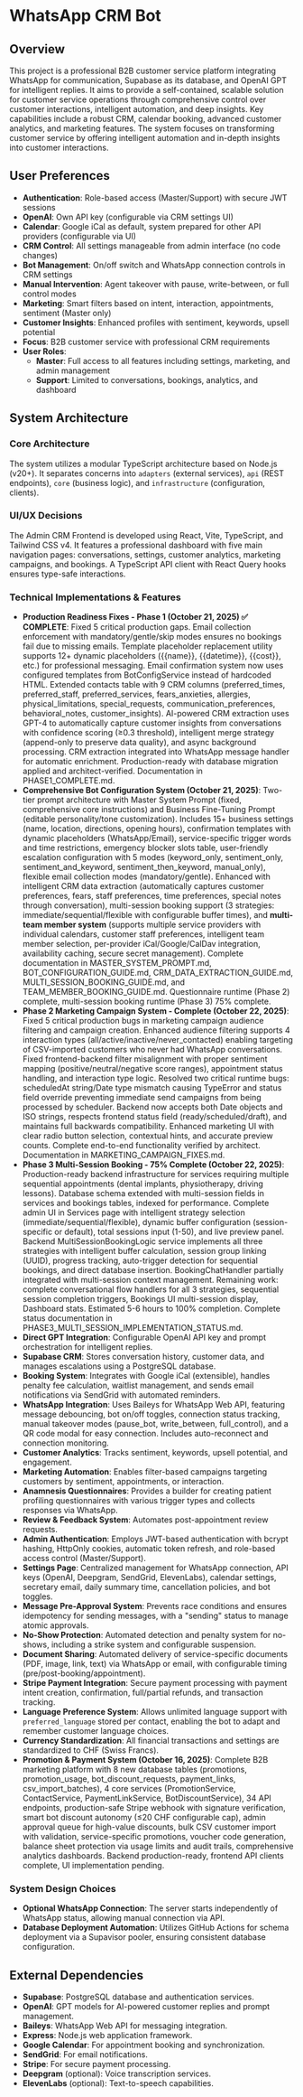 # WhatsApp CRM Bot

## Overview
This project is a professional B2B customer service platform integrating WhatsApp for communication, Supabase as its database, and OpenAI GPT for intelligent replies. It aims to provide a self-contained, scalable solution for customer service operations through comprehensive control over customer interactions, intelligent automation, and deep insights. Key capabilities include a robust CRM, calendar booking, advanced customer analytics, and marketing features. The system focuses on transforming customer service by offering intelligent automation and in-depth insights into customer interactions.

## User Preferences
- **Authentication**: Role-based access (Master/Support) with secure JWT sessions
- **OpenAI**: Own API key (configurable via CRM settings UI)
- **Calendar**: Google iCal as default, system prepared for other API providers (configurable via UI)
- **CRM Control**: All settings manageable from admin interface (no code changes)
- **Bot Management**: On/off switch and WhatsApp connection controls in CRM settings
- **Manual Intervention**: Agent takeover with pause, write-between, or full control modes
- **Marketing**: Smart filters based on intent, interaction, appointments, sentiment (Master only)
- **Customer Insights**: Enhanced profiles with sentiment, keywords, upsell potential
- **Focus**: B2B customer service with professional CRM requirements
- **User Roles**:
  - **Master**: Full access to all features including settings, marketing, and admin management
  - **Support**: Limited to conversations, bookings, analytics, and dashboard

## System Architecture

### Core Architecture
The system utilizes a modular TypeScript architecture based on Node.js (v20+). It separates concerns into `adapters` (external services), `api` (REST endpoints), `core` (business logic), and `infrastructure` (configuration, clients).

### UI/UX Decisions
The Admin CRM Frontend is developed using React, Vite, TypeScript, and Tailwind CSS v4. It features a professional dashboard with five main navigation pages: conversations, settings, customer analytics, marketing campaigns, and bookings. A TypeScript API client with React Query hooks ensures type-safe interactions.

### Technical Implementations & Features
- **Production Readiness Fixes - Phase 1 (October 21, 2025) ✅ COMPLETE**: Fixed 5 critical production gaps. Email collection enforcement with mandatory/gentle/skip modes ensures no bookings fail due to missing emails. Template placeholder replacement utility supports 12+ dynamic placeholders ({{name}}, {{datetime}}, {{cost}}, etc.) for professional messaging. Email confirmation system now uses configured templates from BotConfigService instead of hardcoded HTML. Extended contacts table with 9 CRM columns (preferred_times, preferred_staff, preferred_services, fears_anxieties, allergies, physical_limitations, special_requests, communication_preferences, behavioral_notes, customer_insights). AI-powered CRM extraction uses GPT-4 to automatically capture customer insights from conversations with confidence scoring (≥0.3 threshold), intelligent merge strategy (append-only to preserve data quality), and async background processing. CRM extraction integrated into WhatsApp message handler for automatic enrichment. Production-ready with database migration applied and architect-verified. Documentation in PHASE1_COMPLETE.md.
- **Comprehensive Bot Configuration System (October 21, 2025)**: Two-tier prompt architecture with Master System Prompt (fixed, comprehensive core instructions) and Business Fine-Tuning Prompt (editable personality/tone customization). Includes 15+ business settings (name, location, directions, opening hours), confirmation templates with dynamic placeholders (WhatsApp/Email), service-specific trigger words and time restrictions, emergency blocker slots table, user-friendly escalation configuration with 5 modes (keyword_only, sentiment_only, sentiment_and_keyword, sentiment_then_keyword, manual_only), flexible email collection modes (mandatory/gentle). Enhanced with intelligent CRM data extraction (automatically captures customer preferences, fears, staff preferences, time preferences, special notes through conversation), multi-session booking support (3 strategies: immediate/sequential/flexible with configurable buffer times), and **multi-team member system** (supports multiple service providers with individual calendars, customer staff preferences, intelligent team member selection, per-provider iCal/Google/CalDav integration, availability caching, secure secret management). Complete documentation in MASTER_SYSTEM_PROMPT.md, BOT_CONFIGURATION_GUIDE.md, CRM_DATA_EXTRACTION_GUIDE.md, MULTI_SESSION_BOOKING_GUIDE.md, and TEAM_MEMBER_BOOKING_GUIDE.md. Questionnaire runtime (Phase 2) complete, multi-session booking runtime (Phase 3) 75% complete.
- **Phase 2 Marketing Campaign System - Complete (October 22, 2025)**: Fixed 5 critical production bugs in marketing campaign audience filtering and campaign creation. Enhanced audience filtering supports 4 interaction types (all/active/inactive/never_contacted) enabling targeting of CSV-imported customers who never had WhatsApp conversations. Fixed frontend-backend filter misalignment with proper sentiment mapping (positive/neutral/negative score ranges), appointment status handling, and interaction type logic. Resolved two critical runtime bugs: scheduledAt string/Date type mismatch causing TypeError and status field override preventing immediate send campaigns from being processed by scheduler. Backend now accepts both Date objects and ISO strings, respects frontend status field (ready/scheduled/draft), and maintains full backwards compatibility. Enhanced marketing UI with clear radio button selection, contextual hints, and accurate preview counts. Complete end-to-end functionality verified by architect. Documentation in MARKETING_CAMPAIGN_FIXES.md.
- **Phase 3 Multi-Session Booking - 75% Complete (October 22, 2025)**: Production-ready backend infrastructure for services requiring multiple sequential appointments (dental implants, physiotherapy, driving lessons). Database schema extended with multi-session fields in services and bookings tables, indexed for performance. Complete admin UI in Services page with intelligent strategy selection (immediate/sequential/flexible), dynamic buffer configuration (session-specific or default), total sessions input (1-50), and live preview panel. Backend MultiSessionBookingLogic service implements all three strategies with intelligent buffer calculation, session group linking (UUID), progress tracking, auto-trigger detection for sequential bookings, and direct database insertion. BookingChatHandler partially integrated with multi-session context management. Remaining work: complete conversational flow handlers for all 3 strategies, sequential session completion triggers, Bookings UI multi-session display, Dashboard stats. Estimated 5-6 hours to 100% completion. Complete status documentation in PHASE3_MULTI_SESSION_IMPLEMENTATION_STATUS.md.
- **Direct GPT Integration**: Configurable OpenAI API key and prompt orchestration for intelligent replies.
- **Supabase CRM**: Stores conversation history, customer data, and manages escalations using a PostgreSQL database.
- **Booking System**: Integrates with Google iCal (extensible), handles penalty fee calculation, waitlist management, and sends email notifications via SendGrid with automated reminders.
- **WhatsApp Integration**: Uses Baileys for WhatsApp Web API, featuring message debouncing, bot on/off toggles, connection status tracking, manual takeover modes (pause_bot, write_between, full_control), and a QR code modal for easy connection. Includes auto-reconnect and connection monitoring.
- **Customer Analytics**: Tracks sentiment, keywords, upsell potential, and engagement.
- **Marketing Automation**: Enables filter-based campaigns targeting customers by sentiment, appointments, or interaction.
- **Anamnesis Questionnaires**: Provides a builder for creating patient profiling questionnaires with various trigger types and collects responses via WhatsApp.
- **Review & Feedback System**: Automates post-appointment review requests.
- **Admin Authentication**: Employs JWT-based authentication with bcrypt hashing, HttpOnly cookies, automatic token refresh, and role-based access control (Master/Support).
- **Settings Page**: Centralized management for WhatsApp connection, API keys (OpenAI, Deepgram, SendGrid, ElevenLabs), calendar settings, secretary email, daily summary time, cancellation policies, and bot toggles.
- **Message Pre-Approval System**: Prevents race conditions and ensures idempotency for sending messages, with a "sending" status to manage atomic approvals.
- **No-Show Protection**: Automated detection and penalty system for no-shows, including a strike system and configurable suspension.
- **Document Sharing**: Automated delivery of service-specific documents (PDF, image, link, text) via WhatsApp or email, with configurable timing (pre/post-booking/appointment).
- **Stripe Payment Integration**: Secure payment processing with payment intent creation, confirmation, full/partial refunds, and transaction tracking.
- **Language Preference System**: Allows unlimited language support with `preferred_language` stored per contact, enabling the bot to adapt and remember customer language choices.
- **Currency Standardization**: All financial transactions and settings are standardized to CHF (Swiss Francs).
- **Promotion & Payment System (October 16, 2025)**: Complete B2B marketing platform with 8 new database tables (promotions, promotion_usage, bot_discount_requests, payment_links, csv_import_batches), 4 core services (PromotionService, ContactService, PaymentLinkService, BotDiscountService), 34 API endpoints, production-safe Stripe webhook with signature verification, smart bot discount autonomy (≤20 CHF configurable cap), admin approval queue for high-value discounts, bulk CSV customer import with validation, service-specific promotions, voucher code generation, balance sheet protection via usage limits and audit trails, comprehensive analytics dashboards. Backend production-ready, frontend API clients complete, UI implementation pending.

### System Design Choices
- **Optional WhatsApp Connection**: The server starts independently of WhatsApp status, allowing manual connection via API.
- **Database Deployment Automation**: Utilizes GitHub Actions for schema deployment via a Supavisor pooler, ensuring consistent database configuration.

## External Dependencies

- **Supabase**: PostgreSQL database and authentication services.
- **OpenAI**: GPT models for AI-powered customer replies and prompt management.
- **Baileys**: WhatsApp Web API for messaging integration.
- **Express**: Node.js web application framework.
- **Google Calendar**: For appointment booking and synchronization.
- **SendGrid**: For email notifications.
- **Stripe**: For secure payment processing.
- **Deepgram** (optional): Voice transcription services.
- **ElevenLabs** (optional): Text-to-speech capabilities.